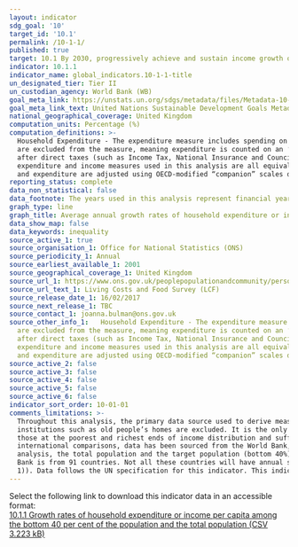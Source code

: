 ```yaml
---
layout: indicator
sdg_goal: '10'
target_id: '10.1'
permalink: /10-1-1/
published: true
target: 10.1 By 2030, progressively achieve and sustain income growth of the bottom 40 per cent of the population at a rate higher than the national average
indicator: 10.1.1
indicator_name: global_indicators.10-1-1-title
un_designated_tier: Tier II
un_custodian_agency: World Bank (WB)
goal_meta_link: https://unstats.un.org/sdgs/metadata/files/Metadata-10-01-01.pdf
goal_meta_link_text: United Nations Sustainable Development Goals Metadata (PDF 221 KB)
national_geographical_coverage: United Kingdom
computation_units: Percentage (%)
computation_definitions: >-
  Household Expenditure - The expenditure measure includes spending on items that are usually purchased frequently (such as food, petrol), as well as less frequent expenditure (such as household appliances and furnishings). Housing costs such as rent, Council Tax, mortgage payments etc.
  are excluded from the measure, meaning expenditure is counted on an ‘after housing costs’ (AHC)  basis. Household Income - The measure we use for income is household disposable income, AHC. Disposable income is the amount of money that households have available for spending and saving
  after direct taxes (such as Income Tax, National Insurance and Council Tax) and pension contributions have been accounted for. It includes earnings from employment, private pensions and investments as well as cash benefits provided by the state. Reflecting household size - The
  expenditure and income measures used in this analysis are all equivalised. Equivalisation is the process of accounting for the fact that households with many members are likely to need a higher income to achieve the same standard of living as households with fewer members. Both income
  and expenditure are adjusted using OECD-modified “companion” scales developed for AHC measures in thee Department for Work and Pensions (DWP) Households below average income (HBAI) series.
reporting_status: complete
data_non_statistical: false
data_footnote: The years used in this analysis represent financial years - so 2011/12 refers to April 2011 to March 2012. 2010/11-2015/16 refers to the five year annualised average of that period.
graph_type: line
graph_title: Average annual growth rates of household expenditure or income per capita among the bottom 40 per cent of the population and the total population
data_show_map: false
data_keywords: inequality
source_active_1: true
source_organisation_1: Office for National Statistics (ONS)
source_periodicity_1: Annual
source_earliest_available_1: 2001
source_geographical_coverage_1: United Kingdom
source_url_1: https://www.ons.gov.uk/peoplepopulationandcommunity/personalandhouseholdfinances/incomeandwealth/methodologies/livingcostsandfoodsurvey
source_url_text_1: Living Costs and Food Survey (LCF)
source_release_date_1: 16/02/2017
source_next_release_1: TBC
source_contact_1: joanna.bulman@ons.gov.uk
source_other_info_1:   Household Expenditure - The expenditure measure includes spending on items that are usually purchased frequently (such as food, petrol), as well as less frequent expenditure (such as household appliances and furnishings). Housing costs such as rent, Council Tax, mortgage payments etc.
  are excluded from the measure, meaning expenditure is counted on an ‘after housing costs’ (AHC)  basis. Household Income - The measure we use for income is household disposable income, AHC. Disposable income is the amount of money that households have available for spending and saving
  after direct taxes (such as Income Tax, National Insurance and Council Tax) and pension contributions have been accounted for. It includes earnings from employment, private pensions and investments as well as cash benefits provided by the state. Reflecting household size - The
  expenditure and income measures used in this analysis are all equivalised. Equivalisation is the process of accounting for the fact that households with many members are likely to need a higher income to achieve the same standard of living as households with fewer members. Both income
  and expenditure are adjusted using OECD-modified “companion” scales developed for AHC measures in thee Department for Work and Pensions (DWP) Households below average income (HBAI) series.
source_active_2: false
source_active_3: false
source_active_4: false
source_active_5: false
source_active_6: false
indicator_sort_order: 10-01-01
comments_limitations: >-
  Throughout this analysis, the primary data source used to derive measures of both income and expenditure in the UK is the Living Costs and Food Survey (LCF). The LCF is an annual survey of the expenditure and income of private households; people living in hotels, lodging houses and
  institutions such as old people’s homes are excluded. It is the only data source to collect detailed data on both income and expenditure, thereby allowing analysis of the two measures. As with all surveys, there are some limitations to be aware of. The LCF is known to not fully capture
  those at the poorest and richest ends of income distribution and suffers from non-response error . When analysing inequalities, this can impact on the representation of the target population (in this case, the bottom 40%) and the overall appearance of income distribution. In
  international comparisons, data has been sourced from the World Bank, and data for the UK comes from Eurostat’s  European Union Statistics on Income and Living Conditions (EU-SILC). The EU-SILC collects data on poverty, income, social exclusion and living conditions. In the international
  analysis, the total population and the target population (bottom 40%) are defined on a household level, before housing costs (BHC). Eurostat sets the reference year at T-1 from the survey year, therefore 2009 reference year will refer to 2010 survey data. In addition, data from the World
  Bank is from 91 countries. Not all these countries will have annual surveys, therefore the reference years for the annualised growth rates are labelled at circa 2010 to 2015. The annualised growth rate is computed as - (mean in year 2/mean in year 1)^(1/(reference year 2 – reference year
  1)). Data follows the UN specification for this indicator. This indicator has been identified in collaboration with topic experts.
---
```

Select the following link to download this indicator data in an accessible format:<br>[10.1.1 Growth rates of household expenditure or income per capita among the bottom 40 per cent of the population and the total population (CSV 3.223 kB)](https://sustainabledevelopment-uk.github.io/sdg-data/data/10-1-1.csv)
